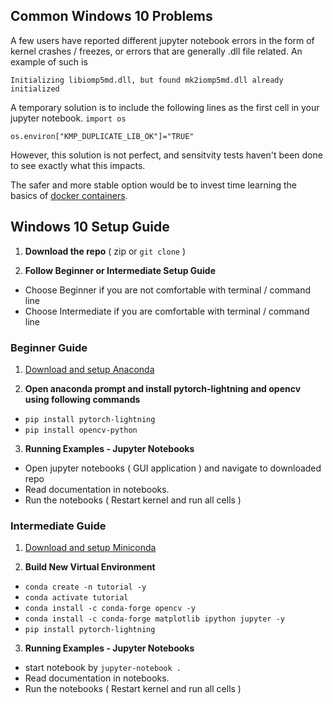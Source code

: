 ## Common Windows 10 Problems

A few users have reported different jupyter notebook errors in the form of kernel crashes / freezes, or errors that are generally .dll file related. An example of such is  

`Initializing libiomp5md.dll, but found mk2iomp5md.dll already initialized`

A temporary solution is to include the following lines as the first cell in your jupyter notebook.
`import os`

`os.environ["KMP_DUPLICATE_LIB_OK"]="TRUE"`

However, this solution is not perfect, and sensitvity tests haven't been done to see exactly what this impacts. 

The safer and more stable option would be to invest time learning the basics of [docker containers](https://www.docker.com/resources/what-container).

## Windows 10 Setup Guide

1) **Download the repo** ( zip or `git clone` )

2) **Follow Beginner or Intermediate Setup Guide**
- Choose Beginner if you are not comfortable with terminal / command line
- Choose Intermediate if you are comfortable with terminal / command line

### Beginner Guide 

1) [Download and setup Anaconda](https://docs.anaconda.com/anaconda/install/windows/)

2) **Open anaconda prompt and install pytorch-lightning and opencv using following commands**

- `pip install pytorch-lightning`
- `pip install opencv-python`

3) **Running Examples - Jupyter Notebooks**

- Open jupyter notebooks ( GUI application ) and navigate to downloaded repo
- Read documentation in notebooks. 
- Run the notebooks ( Restart kernel and run all cells )

### Intermediate Guide

1) [Download and setup Miniconda](https://docs.conda.io/en/latest/miniconda.html)

3) **Build New Virtual Environment**

- `conda create -n tutorial -y`
- `conda activate tutorial`
- `conda install -c conda-forge opencv -y`
- `conda install -c conda-forge matplotlib ipython jupyter -y`
- `pip install pytorch-lightning`

3) **Running Examples - Jupyter Notebooks**

- start notebook by `jupyter-notebook .`
- Read documentation in notebooks. 
- Run the notebooks ( Restart kernel and run all cells )
